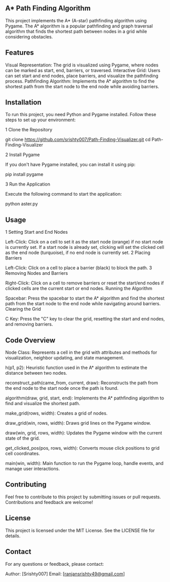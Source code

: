 ## A* Path Finding Algorithm
This project implements the A* (A-star) pathfinding algorithm using Pygame. The A* algorithm is a popular pathfinding and graph traversal algorithm that finds the shortest path between nodes in a grid while considering obstacles.

## Features
Visual Representation: The grid is visualized using Pygame, where nodes can be marked as start, end, barriers, or traversed.
Interactive Grid: Users can set start and end nodes, place barriers, and visualize the pathfinding process.
Pathfinding Algorithm: Implements the A* algorithm to find the shortest path from the start node to the end node while avoiding barriers.

## Installation
To run this project, you need Python and Pygame installed. Follow these steps to set up your environment:

1 Clone the Repository

git clone https://github.com/srishty007/Path-Finding-Visualizer.git
cd Path-Finding-Visualizer

2 Install Pygame

If you don't have Pygame installed, you can install it using pip:

pip install pygame

3 Run the Application

Execute the following command to start the application:

python aster.py

## Usage
1 Setting Start and End Nodes

Left-Click: Click on a cell to set it as the start node (orange) if no start node is currently set. If a start node is already set, clicking will set the clicked cell as the end node (turquoise), if no end node is currently set.
2 Placing Barriers

Left-Click: Click on a cell to place a barrier (black) to block the path.
3 Removing Nodes and Barriers

Right-Click: Click on a cell to remove barriers or reset the start/end nodes if clicked cells are the current start or end nodes.
Running the Algorithm

Spacebar: Press the spacebar to start the A* algorithm and find the shortest path from the start node to the end node while navigating around barriers.
Clearing the Grid

C Key: Press the "C" key to clear the grid, resetting the start and end nodes, and removing barriers.

## Code Overview
Node Class: Represents a cell in the grid with attributes and methods for visualization, neighbor updating, and state management.

h(p1, p2): Heuristic function used in the A* algorithm to estimate the distance between two nodes.

reconstruct_path(came_from, current, draw): Reconstructs the path from the end node to the start node once the path is found.

algorithm(draw, grid, start, end): Implements the A* pathfinding algorithm to find and visualize the shortest path.

make_grid(rows, width): Creates a grid of nodes.

draw_grid(win, rows, width): Draws grid lines on the Pygame window.

draw(win, grid, rows, width): Updates the Pygame window with the current state of the grid.

get_clicked_pos(pos, rows, width): Converts mouse click positions to grid cell coordinates.

main(win, width): Main function to run the Pygame loop, handle events, and manage user interactions.

## Contributing
Feel free to contribute to this project by submitting issues or pull requests. Contributions and feedback are welcome!

## License
This project is licensed under the MIT License. See the LICENSE file for details.

## Contact
For any questions or feedback, please contact:

Author: [Srishty007]
Email: [ranjansrishty49@gmail.com]
